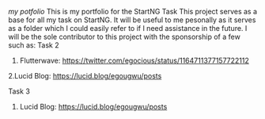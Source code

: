 *my potfolio*
This is my portfolio for the StartNG Task
This project serves as a base for all my task on StartNG. It will be  useful to me pesonally as it serves as a folder which I could easily refer to if I need assistance in the future. I will be the sole contributor to this project with the sponsorship of a few such as: 
Task 2
1. Flutterwave: 
https://twitter.com/egocious/status/1164711377157722112

2.Lucid Blog:
https://lucid.blog/egougwu/posts


Task 3
1. Lucid Blog:
https://lucid.blog/egougwu/posts

